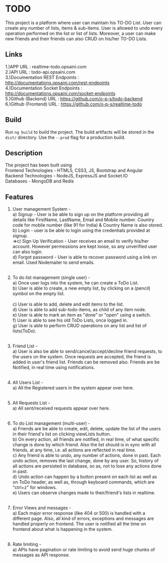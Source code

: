 # TODO

This project is a platform where user can maintain his TO-DO List. User can create any number of lists, items & sub-items. User is allowed to undo every operation performed on the list or list of lists. Moreover, a user can make new friends and their friends can also CRUD on his/her TO-DO Lists. 

## Links
  1.)APP URL : realtime-todo.opsaini.com \
	2.)API URL : todo-api.opsaini.com \
	3.)Documentation REST Endpoints : http://documentations.opsaini.com/rest-endpoints <br/>
	4.)Documentation Socket Endpoints : http://documentations.opsaini.com/socket-endpoints <br/>
	5.)Github (Backend) URL : https://github.com/o-p-s/todo-backend <br/>
	6.)Github (Frontend) URL : https://github.com/o-p-s/realtime-todo 

## Build

Run `ng build` to build the project. The build artifacts will be stored in the `dist/` directory. Use the `--prod` flag for a production build.

## Description
The project has been built using <br/>
		Frontend Technologies - HTML5, CSS3, JS, Bootstrap and Angular <br/>
		Backend Technologies - NodeJS, ExpressJS and Socket.IO <br/>
		Databases - MongoDB and Redis 

## Features
1) User management System - <br/>
    a) Signup - User is be able to sign up on the platform providing all details like FirstName, LastName, Email and Mobile number. Country
		   code for mobile number (like 91 for India) & Country Name is also stored. <br/>
    b) Login - user is be able to login using the credentials provided at signup. <br/>
  =>c) Sign Up Verification - User receives an email to verify his/her account. However permessions are kept loose, so any unverified user
       can also login. <br/>
    d) Forgot password - User is able to recover password using a link on email. Used Nodemailer to send emails. <br/><br/>

2) To do list management (single user) - <br/>
    a) Once user logs into the system, he can create a ToDo List. <br/>
    b) User is able to create, a new empty list, by clicking on a (pencil) symbol on the empty list. <br/>	
    c) User is able to add, delete and edit items to the list. <br/>
		d) User is able to add sub-todo-items, as child of any item node. <br/>
		e) User is able to mark an item as "done" or "open" using a switch. <br/>
		f) User is able to see his old ToDo Lists, once logged in. <br/>
		g) User is able to perform CRUD operations on any list and list of lists(ToDo). <br/><br/>
    
3) Friend List - <br/>
		a) User is also be able to send/cancel/accept/decline friend requests, to the users on the system. Once requests are accepted, the friend 
       is added in user's friend list. Friends can be removed also. Friends are be Notified, in real time using notifications. <br/><br/>
       
4) All Users List -<br/>
		a) All the Registered users in the system appear over here. <br/><br/>
    
5) All Requests List -<br/>
  	a) All sent/received requests appear over here.<br/><br/>
    
6) To do List management (multi-user) - <br/>
		a) Friends are be able to create, edit, delete, update the list of the users in their friend's list on clicking viewLists button.<br/>
		b) On every action, all friends are notified, in real time, of what specific change is done by which friend. Also the list should is in 
       sync with all friends, at any time, i.e. all actions are reflected in real time. <br/>
		c) Any friend is able to undo, any number of actions, done in past. Each undo action, removes the last change, done by any user. 
		   So, history of all actions are persisted in database​, so as, not to lose any actions done in past. <br/>
		d) Undo action can happen by a button present on each list as well as on ToDo header, as well as, through keyboard commands, which are 
       "ctrl+z" for windows. <br/>
		e) Users can observe changes made to their/friend's lists in realtime. <br/><br/>
    
7) Error Views and messages - <br/>
		a) Each major error response (like 404 or 500) is handled with a different page. Also, all kind of errors, exceptions and messages are 
       handled properly on frontend. The user is notified all the time on frontend about what is happening in the system. <br/><br/>
       
8) Rate limiting - <br/>
		a) APIs have pagination or rate limiting to avoid send huge chunks of messages as API response.
